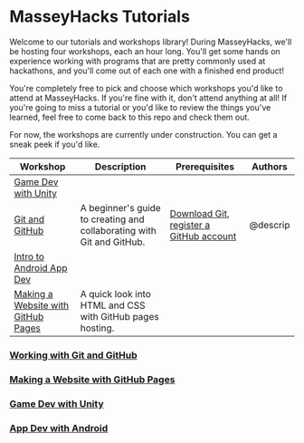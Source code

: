 # MasseyHacks Tutorials

Welcome to our tutorials and workshops library! During MasseyHacks, we'll be hosting four workshops, each an hour long. You'll get some hands on experience working with programs that are pretty commonly used at hackathons, and you'll come out of each one with a finished end product!

You're completely free to pick and choose which workshops you'd like to attend at MasseyHacks. If you're fine with it, don't attend anything at all! If you're going to miss a tutorial or you'd like to review the things you've learned, feel free to come back to this repo and check them out.

For now, the workshops are currently under construction. You can get a sneak peek if you'd like.

| Workshop       | Description                                                           | Prerequisites | Authors  |
|----------------|-----------------------------------------------------------------------|---------------|----------|
| [Game Dev with Unity](game-dev-with-unity) | | |
| [Git and GitHub]((git-and-github)) | A beginner's guide to creating and collaborating with Git and GitHub. | [Download Git, register a GitHub account](https://github.com/descrip/masseyhacks-tutorials/blob/master/git-and-github/README.md#step-0-prerequisites) | @descrip |
|[Intro to Android App Dev](app-dev-with-android)|                                                                       |               |          |
| [Making a Website with GitHub Pages](website-with-github-pages) | A quick look into HTML and CSS with GitHub pages hosting. |               |          |

### [Working with Git and GitHub](git-and-github)

### [Making a Website with GitHub Pages](website-with-github-pages)

### [Game Dev with Unity](game-dev-with-unity)

### [App Dev with Android](app-dev-with-android)
